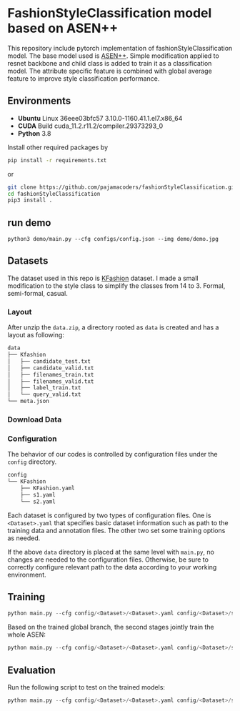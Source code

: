 # FashionStyleClassification model based on ASEN++ 
This repository include pytorch implementation of fashionStyleClassification model.
The base model used is [ASEN++](https://github.com/Maryeon/asenpp).
Simple modification applied to resnet backbone and child class is added to train it as a classification model.
The attribute specific feature is combined with global average feature to improve style classification performance.


## Environments

- **Ubuntu** Linux 36eee03bfc57 3.10.0-1160.41.1.el7.x86_64
- **CUDA**  Build cuda_11.2.r11.2/compiler.29373293_0
- **Python** 3.8

Install other required packages by

```sh
pip install -r requirements.txt
```
or 
```sh
git clone https://github.com/pajamacoders/fashionStyleClassification.git
cd fashionStyleClassification
pip3 install .
```

## run demo
```
python3 demo/main.py --cfg configs/config.json --img demo/demo.jpg
```


## Datasets
The dataset used in this repo is [KFashion](https://aihub.or.kr/aidata/7988) dataset.
I made a small modification to the style class to simplify the classes from 14 to 3.
Formal, semi-formal, casual.

### Layout

After unzip the `data.zip`, a directory rooted as `data` is created and has a layout as following:

```sh
data
├── Kfashion
│   ├── candidate_test.txt
│   ├── candidate_valid.txt
│   ├── filenames_train.txt
│   ├── filenames_valid.txt
│   ├── label_train.txt
│   └── query_valid.txt
└── meta.json
```

### Download Data


### Configuration

The behavior of our codes is controlled by configuration files under the `config` directory. 

```sh
config
└── KFashion
    ├── KFashion.yaml
    ├── s1.yaml
    └── s2.yaml
```

Each dataset is configured by two types of configuration files. One is `<Dataset>.yaml` that specifies basic dataset information such as path to the training data and annotation files. The other two set some training options as needed.

If the above `data` directory is placed at the same level with `main.py`, no changes are needed to the configuration files. Otherwise, be sure to correctly configure relevant path to the data according to your working environment.

## Training

```python
python main.py --cfg config/<Dataset>/<Dataset>.yaml config/<Dataset>/s1.yaml
```

Based on the trained global branch, the second stages jointly train the whole ASEN:

```python
python main.py --cfg config/<Dataset>/<Dataset>.yaml config/<Dataset>/s2.yaml --resume runs/<Dataset>_s1/checkpoint.pth.tar
```

## Evaluation

Run the following script to test on the trained models:

```python
python main.py --cfg config/<Dataset>/<Dataset>.yaml config/<Dataset>/s2.yaml --resume runs/<Dataset>_s2/model_best.pth.tar --test TEST
```





